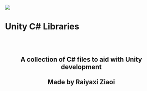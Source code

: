 <img src="https://i.imgur.com/lRzzpEU.png"></img>

# Unity C# Libraries

<div align="center"><h2><br/><br/>
 A collection of C# files to aid with Unity development<br/><br/>Made by Raiyaxi Ziaoi
</h2></div>
<br>
